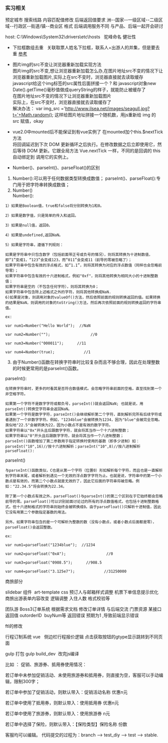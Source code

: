 ### 实习相关

预定城市 搜索线路 内容匹配值修改 后端返回值要求 洲--国家--一级区域--二级区域--行政区--街道/镇--商业区 格式 
后端调用服务不同 与产品、后端一起开会研讨


host: C:\Windows\System32\drivers\etc\hosts   
驼峰命名 健壮性   
+ 下拉框数组去重   
关联取票人姓名下拉框，联系人+出游人的并集，但是要去重
[参考](https://segmentfault.com/a/1190000003984330)

+ 图片img的src不变让浏览器重新加载实现方法        
图片img的src不变,想让浏览器重新加载怎么办,在图片地址src不变的情况下让浏览器重新加载图片,实际上在src不变时，浏览器直接就去读取缓存   
javascript给这个img标签的src属性后面拼接一个 ? 和 javascript对象new Date().getTime()毫秒值做成queryString的样子，就能防止被缓存了   
在图片地址src不变的情况下让浏览器重新加载图片    
实际上，在src不变时，浏览器直接就去读取缓存了     
解决办法： 
var img_src ='http://www.ilsea.net/images/seagull.jpg?t='+Math.random(); 
这样给图片地址拼接一个随机数，用js重新给 img 的 src 赋值，okay 

+  vue2.0中mounted后不能保证到有vue实例了
   在mounted加个this.$nextTick方法   
   将回调延迟到下次 DOM 更新循环之后执行。在修改数据之后立即使用它，然后等待 DOM 更新。它跟全局方法 Vue.nextTick 一样，不同的是回调的 this 自动绑定到    调用它的实例上。
   
+ Number()、parseInt()、parseFloat()的区别  
1. Number():可以用于任何数据类型转换成数值；
parseInt()、parseFloat():专门用于把字符串转换成数值；
2. Number()  
Number():   
```
1）如果是Boolean值，true和false将分别转换为1和0。

2）如果是数字值，只是简单的传入和返回。

3）如果是null值，返回0。

4）如果是undefined,返回NaN。

5）如果是字符串，遵循下列规则：
```

```
如果是字符串中只包含数字（包括前面带正号或负号的情况），则将其转换为十进制数值，即“1”变成1，“123”会变成123，而“011”会变成11（前导的零被忽略了）；
如果字符串中包含有效的浮点格式，如“1.1”，则将其转换为对应的浮点数值（同样也会忽略前导零）；
如果字符串中包含有效的十六进制格式，例如"0xf"，则将其他转换为相同大小的十进制整数值；
如果字符串是空的（不包含任何字符），则将其转换为0；
如果字符串中包含除上述格式之外的字符，则将其他转换成NaN.
6)如果是对象，则调用对象的valueOf()方法，然后依照前面的规则转换返回的值。如果转换的结果是NaN，则调用的对象的toString()方法，然后再次依照前面的规则转换返回的字符串值。

ex:

var num1=Number("Hello World");  //NaN

var num2=Number("");                  //0

var num3=Number("000011");      //11

var num4=Number(true);             //1
```
3. 由于Number()函数在转换字符串时比较复杂而且不够合理，因此在处理整数的时候更常用的是parseInt()函数。

parseInt():
```
在转换字符串时，更多的时看其是否符合数值模式。会忽略字符串前面的空格，直至找到第一个非空格字符。

如果第一个字符不是数字字符或都负号，parseInt()就会返回NaN; 也就是说，用parseInt()转换空字符串会返回NaN。
如果第一个字符是数字字符，parseInt()会继续解析第二个字符，直到解析完所有后续字符或者遇到了一个非数字字符。例如，"1234blue"会被转换为1234，因为"blue"会被完全忽略。类似地"22.5"会被转换为22，因为小数点不是有效的数字字符。
如果字符串以"0x"开头且后跟数字字符，就会将其当作一个十六进制整数；
如果字符串以"0"开头且后跟数字字符，就会将其当作一个八进制整数；
parseInt()函数增加了第二参数用于指定转换时使用的基数（即多少进制）如：parseInt("10",16)//按十六进制解析；parseInt("10",8)//按八进制解析
parseFloat():
```
parseInt()
```
与parseInt()函数类似，C也是从第一个字符（位置0）形如解析每个字符，而且也是一直解析到字符串末尾，或者解析到遇见一个无效的浮点数字字符为止。也就是说，字符串中的第一个小数点是有效的，而第二个小数点就是无效的了，因此它后面的字符串将被忽略。例如："22.34.5"将会转换为22.34。

除了第一个小数点有效之外，parseFloat()与parseInt()的第二个区别在于它始终都会忽略前导的零。parseFloat()可以识别前面讨论过的所有的浮点数值格式，也包括十进制整数格式。但十六进制格式的字符串则始终会被转换成0。由于parseFloat()只解析十进制值，因此它没有用第二个参数指定基数的用法。

另外，如果字符串包含的是一个可解析为整数的数（没有小数点，或者小数点后面都是零），parseFloat()会返回整数。

ex: 

var num1=parseFloat("1234blue");  //1234

var num2=parseFloat("0xA");                  //0

var num3=parseFloat("0908.5");      //908.5

var num4=parseFloat("3.125e7");             //31250000
```


商旅部分 

slidebar 组件  art-template
css 预订人与邮箱样式调整 机票下单信息提示优化
商旅出游表单内容改变 逻辑调整 入住人数 格式校验等


团队游
Boss3订单系统
根据需求文档
修改订单详情
与后端交流 门票资源 某接口返回值 outorderID  buyNum等 返回错误 预期为1 ,导致前端显示错误 

ftl的修改 

行程订制系统 vue  
侧边栏行程报价逻辑
点击获取按钮的gtype显示跳转到不同页面

gulp 打包 gulp build_dev   改完js编译

比如 ： 促销、旅游券、抵用券使用情况：

若订单中未参加促销活动、未使用旅游券和抵用券，则直接为空，客服可以手动编辑，限制300字；

若订单中参加了促销活动，则默认带入：促销活动名称 优惠n元

若订单中使用了抵用券，则默认带入：使用抵用券 优惠n元

若订单中使用了旅游券，则默认带入：使用旅游券 n元

若订单中选择了保险，则默认带入：【保险类型】保险名称 份数

客服均可以编辑。
代码提交的过程为：branch ——>  test_diy   ——>  test  ——>   stable.
